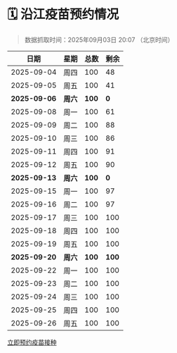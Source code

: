 # 🗓️ 沿江疫苗预约情况

> 数据抓取时间：2025年09月03日 20:07 （北京时间）

| 日期 | 星期 | 总数 | 剩余 |
|------|------|------|------|
| 2025-09-04 | 周四 | 100 | 48 |
| 2025-09-05 | 周五 | 100 | 41 |
| **2025-09-06** | **周六** | **100** | **0** |
| 2025-09-08 | 周一 | 100 | 61 |
| 2025-09-09 | 周二 | 100 | 88 |
| 2025-09-10 | 周三 | 100 | 86 |
| 2025-09-11 | 周四 | 100 | 91 |
| 2025-09-12 | 周五 | 100 | 90 |
| **2025-09-13** | **周六** | **100** | **0** |
| 2025-09-15 | 周一 | 100 | 97 |
| 2025-09-16 | 周二 | 100 | 97 |
| 2025-09-17 | 周三 | 100 | 100 |
| 2025-09-18 | 周四 | 100 | 100 |
| 2025-09-19 | 周五 | 100 | 100 |
| **2025-09-20** | **周六** | **100** | **100** |
| 2025-09-22 | 周一 | 100 | 100 |
| 2025-09-23 | 周二 | 100 | 100 |
| 2025-09-24 | 周三 | 100 | 100 |
| 2025-09-25 | 周四 | 100 | 100 |
| 2025-09-26 | 周五 | 100 | 100 |


<div class="button-container">
<a class="btn" href="http://yfzweb.ishequ.net/#/login" target="_blank">立即预约疫苗接种</a>
</div>
